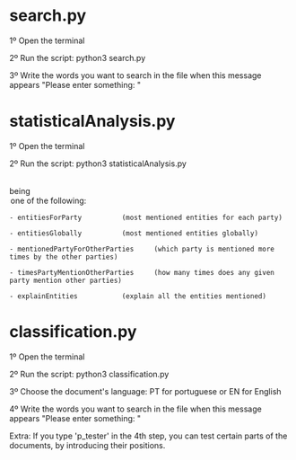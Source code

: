 
search.py
================================================================================================================
1º Open the terminal

2º Run the script: python3 search.py

3º Write the words you want to search in the file when this message appears "Please enter something: "


statisticalAnalysis.py
================================================================================================================
1º Open the terminal

2º Run the script: python3 statisticalAnalysis.py <option>
   
being <option> one of the following:

	- entitiesForParty 			(most mentioned entities for each party)

	- entitiesGlobally 			(most mentioned entities globally)

	- mentionedPartyForOtherParties 	(which party is mentioned more times by the other parties)

	- timesPartyMentionOtherParties 	(how many times does any given party mention other parties)
	
	- explainEntities 			(explain all the entities mentioned)


classification.py
================================================================================================================

1º Open the terminal

2º Run the script: python3 classification.py

3º Choose the document's language: PT for portuguese or EN for English 

4º Write the words you want to search in the file when this message appears "Please enter something: "

Extra: If you type 'p_tester' in the 4th step, you can test certain parts of the documents, by introducing their positions.

